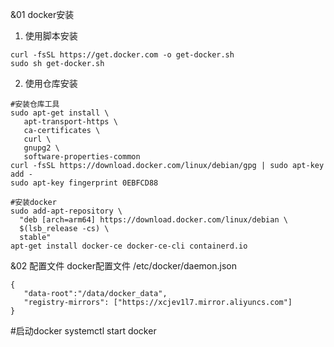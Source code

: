 &01  docker安装
 1. 使用脚本安装
 ```
curl -fsSL https://get.docker.com -o get-docker.sh
sudo sh get-docker.sh
 ```
 2. 使用仓库安装
 ```
 #安装仓库工具
sudo apt-get install \
    apt-transport-https \
    ca-certificates \
    curl \
    gnupg2 \
    software-properties-common
curl -fsSL https://download.docker.com/linux/debian/gpg | sudo apt-key add - 
sudo apt-key fingerprint 0EBFCD88

#安装docker
sudo add-apt-repository \
   "deb [arch=arm64] https://download.docker.com/linux/debian \
   $(lsb_release -cs) \
   stable"
apt-get install docker-ce docker-ce-cli containerd.io

```

&02 配置文件
 docker配置文件 /etc/docker/daemon.json

 ```
{
    "data-root":"/data/docker_data",
    "registry-mirrors": ["https://xcjev1l7.mirror.aliyuncs.com"]
}

 ```

 #启动docker
 systemctl start docker